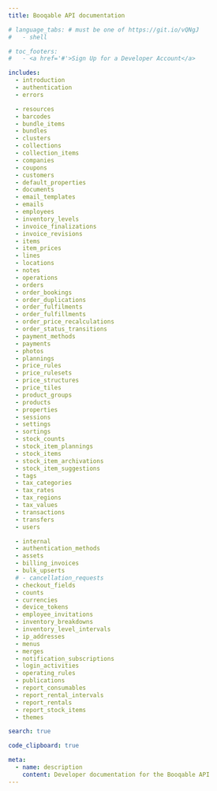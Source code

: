 ```yaml
---
title: Booqable API documentation

# language_tabs: # must be one of https://git.io/vQNgJ
#   - shell

# toc_footers:
#   - <a href='#'>Sign Up for a Developer Account</a>

includes:
  - introduction
  - authentication
  - errors

  - resources
  - barcodes
  - bundle_items
  - bundles
  - clusters
  - collections
  - collection_items
  - companies
  - coupons
  - customers
  - default_properties
  - documents
  - email_templates
  - emails
  - employees
  - inventory_levels
  - invoice_finalizations
  - invoice_revisions
  - items
  - item_prices
  - lines
  - locations
  - notes
  - operations
  - orders
  - order_bookings
  - order_duplications
  - order_fulfilments
  - order_fulfillments
  - order_price_recalculations
  - order_status_transitions
  - payment_methods
  - payments
  - photos
  - plannings
  - price_rules
  - price_rulesets
  - price_structures
  - price_tiles
  - product_groups
  - products
  - properties
  - sessions
  - settings
  - sortings
  - stock_counts
  - stock_item_plannings
  - stock_items
  - stock_item_archivations
  - stock_item_suggestions
  - tags
  - tax_categories
  - tax_rates
  - tax_regions
  - tax_values
  - transactions
  - transfers
  - users

  - internal
  - authentication_methods
  - assets
  - billing_invoices
  - bulk_upserts
  # - cancellation_requests
  - checkout_fields
  - counts
  - currencies
  - device_tokens
  - employee_invitations
  - inventory_breakdowns
  - inventory_level_intervals
  - ip_addresses
  - menus
  - merges
  - notification_subscriptions
  - login_activities
  - operating_rules
  - publications
  - report_consumables
  - report_rental_intervals
  - report_rentals
  - report_stock_items
  - themes

search: true

code_clipboard: true

meta:
  - name: description
    content: Developer documentation for the Booqable API
---
```

